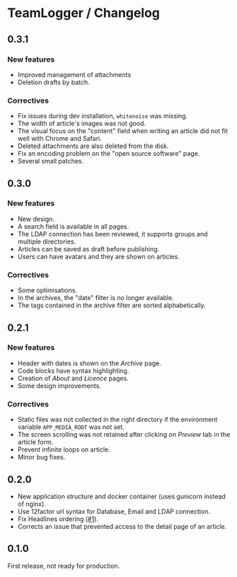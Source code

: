 TeamLogger / Changelog
=====================

0.3.1
-----

### New features 

* Improved management of attachments
* Deletion drafts by batch.

### Correctives

* Fix issues during dev installation, `whitenoise` was missing.
* The width of article's images was not good.
* The visual focus on the "content" field when writing an article did not fit well with Chrome and Safari.
* Deleted attachments are also deleted from the disk.
* Fix an encoding problem on the "open source software" page.
* Several small patches.

0.3.0
-----

### New features 

* New design.
* A search field is available in all pages.
* The LDAP connection has been reviewed, it supports groups and multiple directories.
* Articles can be saved as draft before publishing.
* Users can have avatars and they are shown on articles.

### Correctives

* Some optimisations.
* In the archives, the "date" filter is no longer available.
* The tags contained in the archive filter are sorted alphabetically.

0.2.1
-----

### New features 

* Header with dates is shown on the _Archive_ page.
* Code blocks have syntax highlighting.
* Creation of _About_ and _Licence_ pages.
* Some design improvements.

### Correctives

* Static files was not collected in the right directory if the environment variable `APP_MEDIA_ROOT` was not set.
* The screen scrolling was not retained after clicking on _Preview_ tab in the article form.
* Prevent infinite loops on article.
* Minor bug fixes.

0.2.0
-----

* New application structure and docker container (uses gunicorn instead of nginx).
* Use 12factor url syntax for Database, Email and LDAP connection.
* Fix Headlines ordering ([#1](https://github.com/mpapillon/django-teamlogger/issues/1)).
* Corrects an issue that prevented access to the detail page of an article.

0.1.0
-----

First release, not ready for production.
